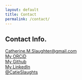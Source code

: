 ```yaml
---
layout: default
title: Contact
permalink: /contact/
---
```

## Contact Info.

<a href="mailto:catherine.m.slaughter@gmail.com"> <i class="fas fa-envelope"></i> Catherine.M.Slaughter@gmail.com</a>
<br><a href="https://orcid.org/0000-0002-5752-3780" target="_blank"> <i class="fab fa-orcid"></i> My ORCiD</a>
<br><a href="https://github.com/CatieSlaughts" target="_blank"> <i class="fab fa-github" ></i> My Github</a>
<br><a href="https://www.linkedin.com/in/catherineslaughter" target="_blank"> <i class="fab fa-linkedin" ></i> My LinkedIn</a>
<br><a href="https://twitter.com/catieslaughts" target="_blank"> <i class="fab fa-twitter" ></i> @CatieSlaughts</a>
